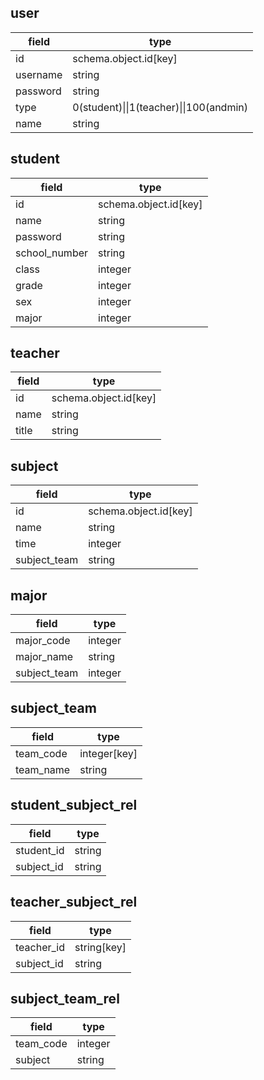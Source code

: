 ## user

field | type
--- | ---
id | schema.object.id[key]
username | string
password | string
type | 0(student)\|\|1(teacher)\|\|100(andmin)
name | string

## student

field | type
--- | ---
id | schema.object.id[key]
name | string
password | string
school_number | string
class | integer
grade | integer
sex | integer
major | integer

## teacher

field | type
--- | ---
id | schema.object.id[key]
name | string
title | string

## subject
field | type
--- | ---
id | schema.object.id[key]
name | string
time | integer
subject_team | string

## major
field | type
--- | ---
major_code | integer
major_name | string
subject_team | integer

## subject_team

field | type
--- | ---
team_code | integer[key]
team_name | string

## student_subject_rel

field | type
--- | ---
student_id | string
subject_id | string

## teacher_subject_rel

field | type
--- | ---
teacher_id | string[key]
subject_id | string

## subject_team_rel
field | type
--- | ---
team_code | integer
subject | string
